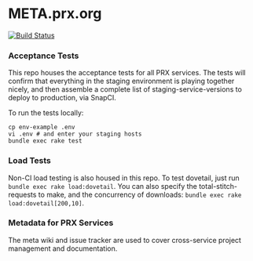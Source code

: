 # META.prx.org

[![Build Status](https://snap-ci.com/PRX/meta.prx.org/branch/master/build_image)](https://snap-ci.com/PRX/meta.prx.org/branch/master)

### Acceptance Tests

This repo houses the acceptance tests for all PRX services.  The tests will confirm that everything in the staging environment is playing together nicely, and then assemble a complete list of staging-service-versions to deploy to production, via SnapCI.

To run the tests locally:

```
cp env-example .env
vi .env # and enter your staging hosts
bundle exec rake test
```

### Load Tests

Non-CI load testing is also housed in this repo.  To test dovetail, just run `bundle exec rake load:dovetail`.  You can also specify the total-stitch-requests to make, and the concurrency of downloads: `bundle exec rake load:dovetail[200,10]`.

### Metadata for PRX Services

The meta wiki and issue tracker are used to cover cross-service project management and documentation.
